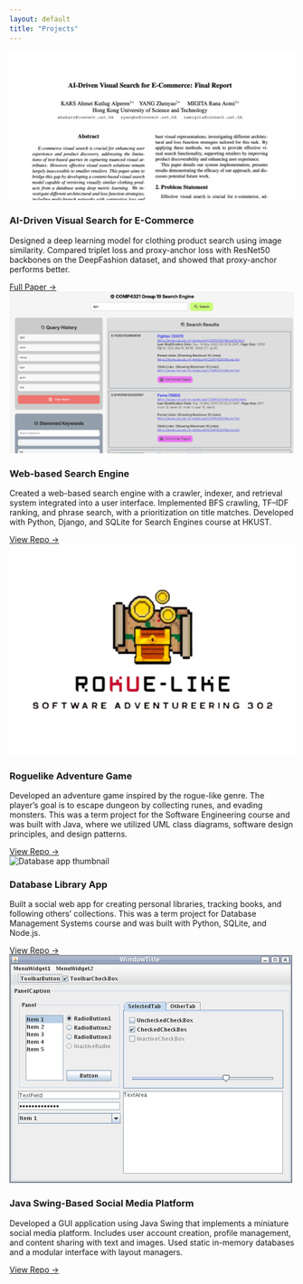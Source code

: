 ```yaml
---
layout: default
title: "Projects"
---
```


<div class="projects-grid">

  <div class="project-card">
    <img src="/assets/visual-search.png" alt="AI search thumbnail">
    <div class="project-card-content">
      <h3>AI-Driven Visual Search for E-Commerce</h3>
      <p>Designed a deep learning model for clothing product search using image similarity. Compared triplet loss and proxy-anchor loss with ResNet50 backbones on the DeepFashion dataset, and showed that proxy-anchor performs better.</p>
      <a href="/assets/pdfs/COMP4471_Final_Report.pdf" target="_blank" rel="noopener noreferrer">Full Paper →</a>
    </div>
  </div>

<div class="project-card">
    <img src="/assets/search-engine.png" alt="Search engine thumbnail"> <div class="project-card-content">
      <h3>Web-based Search Engine</h3>
      <p>Created a web-based search engine with a crawler, indexer, and retrieval system integrated into a user interface. Implemented BFS crawling, TF–IDF ranking, and phrase search, with a prioritization on title matches. Developed with Python, Django, and SQLite for Search Engines course at HKUST.</p>
      <a href="https://github.com/alperenkars/search-engine-hk"  target="_blank" rel="noopener noreferrer">View Repo →</a>
    </div>
  </div>


  <div class="project-card">
    <img src="/assets/roguelike.png" alt="Rokue-Like thumbnail" > 
    <div class="project-card-content">
      <h3>Roguelike Adventure Game</h3>
      <p>Developed an adventure game inspired by the rogue-like genre. The player’s goal is to escape dungeon by collecting runes, and evading monsters. This was a term project for the Software Engineering course and was built with Java, where we utilized UML class diagrams, software design principles, and design patterns.</p>
      <a href="https://github.com/alperenkars/roguelike-game" target="_blank" rel="noopener noreferrer">View Repo →</a>
    </div>
  </div>


  <div class="project-card">
     <img src="/assets/database.png" alt="Database app thumbnail">       <div class="project-card-content">
      <h3>Database Library App</h3>
      <p>Built a social web app for creating personal libraries, tracking books, and following others’ collections. This was a term project for Database Management Systems course and was built with Python, SQLite, and Node.js.</p>
      <a href="https://github.com/alperenkars/library-app" target="_blank" rel="noopener noreferrer">View Repo →</a>
    </div>
  </div>

<div class="project-card">
    <img src="/assets/java-gui.png" alt="Java GUI project thumbnail">
    <div class="project-card-content">
      <h3>Java Swing-Based Social Media Platform</h3>
      <p>Developed a GUI application using Java Swing that implements a miniature social media platform. Includes user account creation, profile management, and content sharing with text and images. Used static in-memory databases and a modular interface with layout managers.</p>
      <a href="https://github.com/alperenkars/jswing-social-media" target="_blank" rel="noopener noreferrer">View Repo →</a>
    </div>
  </div>




</div>




  

  